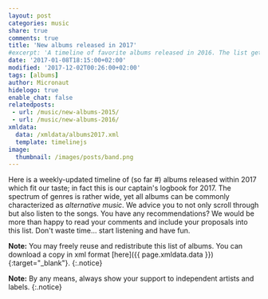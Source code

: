 ```yaml
---
layout: post
categories: music
share: true
comments: true
title: 'New albums released in 2017'
#excerpt: 'A timeline of favorite albums released in 2016. The list gets updated throughout the year.'
date: '2017-01-08T18:15:00+02:00'
modified: '2017-12-02T00:26:00+02:00'
tags: [albums]
author: Micronaut
hidelogo: true
enable_chat: false
relatedposts:
 - url: /music/new-albums-2015/
 - url: /music/new-albums-2016/ 
xmldata: 
  data: /xmldata/albums2017.xml
  template: timelinejs
image:
  thumbnail: /images/posts/band.png
---
```

Here is a weekly-updated timeline of (so far #<span id="amountxmldata"></span>) albums released within 2017 which fit our taste; in fact this is our captain's logbook for 2017. The spectrum of genres is rather wide, yet all albums can be commonly characterized as *alternative music*. We advice you to not only scroll through but also listen to the songs. You have any recommendations? We would be more than happy to read your comments and include your proposals into this list. Don't waste time... start listening and have fun.

**Note:** You may freely reuse and redistribute this list of albums. You can download a copy in xml format [here]({{ page.xmldata.data }}){:target="_blank"}.
{:.notice}

**Note:** By any means, always show your support to independent artists and labels.
{:.notice}

<div id='timeline-js' style="width: 100%; height: 700px"></div>